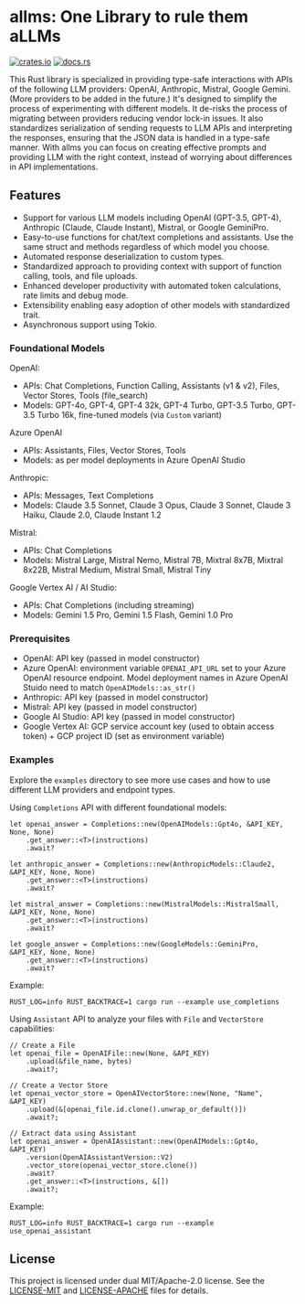 # allms: One Library to rule them aLLMs
[![crates.io](https://img.shields.io/crates/v/allms.svg)](https://crates.io/crates/allms)
[![docs.rs](https://docs.rs/allms/badge.svg)](https://docs.rs/allms)

This Rust library is specialized in providing type-safe interactions with APIs of the following LLM providers: OpenAI, Anthropic, Mistral, Google Gemini. (More providers to be added in the future.) It's designed to simplify the process of experimenting with different models. It de-risks the process of migrating between providers reducing vendor lock-in issues. It also standardizes serialization of sending requests to LLM APIs and interpreting the responses, ensuring that the JSON data is handled in a type-safe manner. With allms you can focus on creating effective prompts and providing LLM with the right context, instead of worrying about differences in API implementations.

## Features

- Support for various LLM models including OpenAI (GPT-3.5, GPT-4), Anthropic (Claude, Claude Instant), Mistral, or Google GeminiPro.
- Easy-to-use functions for chat/text completions and assistants. Use the same struct and methods regardless of which model you choose.
- Automated response deserialization to custom types.
- Standardized approach to providing context with support of function calling, tools, and file uploads.
- Enhanced developer productivity with automated token calculations, rate limits and debug mode.
- Extensibility enabling easy adoption of other models with standardized trait.
- Asynchronous support using Tokio.

### Foundational Models
OpenAI:
- APIs: Chat Completions, Function Calling, Assistants (v1 & v2), Files, Vector Stores, Tools (file_search)
- Models: GPT-4o, GPT-4, GPT-4 32k, GPT-4 Turbo, GPT-3.5 Turbo, GPT-3.5 Turbo 16k, fine-tuned models (via `Custom` variant)

Azure OpenAI
- APIs: Assistants, Files, Vector Stores, Tools
- Models: as per model deployments in Azure OpenAI Studio

Anthropic:
- APIs: Messages, Text Completions
- Models: Claude 3.5 Sonnet, Claude 3 Opus, Claude 3 Sonnet, Claude 3 Haiku, Claude 2.0, Claude Instant 1.2

Mistral:
- APIs: Chat Completions
- Models: Mistral Large, Mistral Nemo, Mistral 7B, Mixtral 8x7B, Mixtral 8x22B, Mistral Medium, Mistral Small, Mistral Tiny

Google Vertex AI / AI Studio:
- APIs: Chat Completions (including streaming)
- Models: Gemini 1.5 Pro, Gemini 1.5 Flash, Gemini 1.0 Pro

### Prerequisites
- OpenAI: API key (passed in model constructor)
- Azure OpenAI: environment variable `OPENAI_API_URL` set to your Azure OpenAI resource endpoint. Model deployment names in Azure OpenAI Stuido need to match `OpenAIModels::as_str()`
- Anthropic: API key (passed in model constructor)
- Mistral: API key (passed in model constructor)
- Google AI Studio: API key (passed in model constructor)
- Google Vertex AI: GCP service account key (used to obtain access token) + GCP project ID (set as environment variable)

### Examples
Explore the `examples` directory to see more use cases and how to use different LLM providers and endpoint types.

Using `Completions` API with different foundational models:
```
let openai_answer = Completions::new(OpenAIModels::Gpt4o, &API_KEY, None, None)
    .get_answer::<T>(instructions)
    .await?

let anthropic_answer = Completions::new(AnthropicModels::Claude2, &API_KEY, None, None)
    .get_answer::<T>(instructions)
    .await?

let mistral_answer = Completions::new(MistralModels::MistralSmall, &API_KEY, None, None)
    .get_answer::<T>(instructions)
    .await?

let google_answer = Completions::new(GoogleModels::GeminiPro, &API_KEY, None, None)
    .get_answer::<T>(instructions)
    .await?
```

Example:
```
RUST_LOG=info RUST_BACKTRACE=1 cargo run --example use_completions
```

Using `Assistant` API to analyze your files with `File` and `VectorStore` capabilities:
```
// Create a File
let openai_file = OpenAIFile::new(None, &API_KEY)
    .upload(&file_name, bytes)
    .await?;

// Create a Vector Store
let openai_vector_store = OpenAIVectorStore::new(None, "Name", &API_KEY)
    .upload(&[openai_file.id.clone().unwrap_or_default()])
    .await?;

// Extract data using Assistant 
let openai_answer = OpenAIAssistant::new(OpenAIModels::Gpt4o, &API_KEY)
    .version(OpenAIAssistantVersion::V2)
    .vector_store(openai_vector_store.clone())
    .await?
    .get_answer::<T>(instructions, &[])
    .await?;
```

Example:
```
RUST_LOG=info RUST_BACKTRACE=1 cargo run --example use_openai_assistant
```

## License
This project is licensed under dual MIT/Apache-2.0 license. See the [LICENSE-MIT](LICENSE-MIT) and [LICENSE-APACHE](LICENSE-APACHE) files for details.
